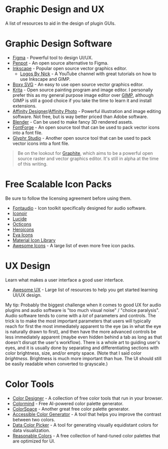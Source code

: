 # Graphic Design and UX

A list of resources to aid in the design of plugin GUIs.

# Graphic Design Software
- [Figma](https://www.figma.com/) - Powerful tool to design UI/UX.
- [Penpot](https://penpot.app/) - An open source alternative to Figma.
- [Inkscape](https://inkscape.org/) - Popular open source vector graphics editor.
    - [Logos By Nick](https://www.youtube.com/@LogosByNick) - A YouTube channel with great tutorials on how to use Inkscape and GIMP.
- [Boxy SVG](https://boxy-svg.com/) - An easy to use open source vector graphics editor.
- [Krita](https://krita.org/en/) - Open source painting program and image editor. I personally prefer this as my general purpose image editor over [GIMP](https://www.gimp.org/), although GIMP is still a good choice if you take the time to learn it and install extensions.
- [Affinity Designer](https://affinity.serif.com/en-us/designer/)/[Affinity Photo](https://affinity.serif.com/en-us/photo/) - Powerful illustration and image editing software. Not free, but is way better priced than Adobe software.
- [Blender](https://www.blender.org/) - Can be used to make fancy 3D rendered assets.
- [FontForge](https://fontforge.org/en-US/) - An open source tool that can be used to pack vector icons into a font file.
- [Glyphr Studio](https://www.glyphrstudio.com/) - Another open source tool that can be used to pack vector icons into a font file.

> Be on the lookout for [Graphite](https://graphite.rs/), which aims to be a powerful open source raster and vector graphics editor. It's still in alpha at the time of this writing.

# Free Scalable Icon Packs
Be sure to follow the licensing agreement before using them.
- [Fontaudio](https://github.com/fefanto/fontaudio) - Icon toolkit specifically designed for audio software.
- [Iconoir](https://github.com/iconoir-icons/iconoir)
- [Lucide](https://github.com/lucide-icons/lucide)
- [Octicons](https://github.com/primer/octicons)
- [Heroicons](https://github.com/tailwindlabs/heroicons)
- [Eva Icons](https://github.com/akveo/eva-icons)
- [Material Icon Library](https://github.com/code-mc/material-icon-lib)
- [Awesome Icons](https://github.com/notlmn/awesome-icons) - A large list of even more free icon packs.

# UX Design
Learn what makes a user interface a good user interface.
- [Awesome UX](https://github.com/batoreh/awesome-ux) - Large list of resources to help you get started learning UI/UX design.

My tip: Probably the biggest challenge when it comes to good UX for audio plugins and audio software is "too much visual noise" / "choice paralysis". Audio software tends to come with a *lot* of parameters and controls. The trick is to make the most important parameters that users will typically reach for first the most immediately apparent to the eye (as in what the eye is naturally drawn to first), and then have the more advanced controls be less immediately apparent (maybe even hidden behind a tab as long as that doesn't disrupt the user's workflow). There is a whole art to guiding user's eyes, and it is usually done by separating and differentiating sections with color brightness, size, and/or empty space. (Note that I said color *brightness*. Brightness is much more important than hue. The UI should still be easily readable when converted to grayscale.)

# Color Tools
- [Color Designer](https://colordesigner.io/) - A collection of free color tools that run in your browser.
- [Colormind](http://colormind.io/) - Free AI-powered color palette generator.
- [ColorSpace](https://mycolor.space/) - Another great free color palette generator.
- [Accessible Color Generator](https://www.learnui.design/tools/accessible-color-generator.html) - A tool that helps you improve the contrast between two colors.
- [Data Color Picker](https://www.learnui.design/tools/data-color-picker.html) - A tool for generating visually equidistant colors for data visualization.
- [Reasonable Colors](https://reasonable.work/colors/) - A free collection of hand-tuned color palettes that are optimized for UI.
